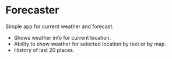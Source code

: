 # Forecaster

Simple app for current weather and forecast. 
<ul>
<li>Shows weather info for current location.</li>
<li>Ability to show weather for selected location by text or by map.</li>
<li>History of last 20 places.</li>
</ul>


